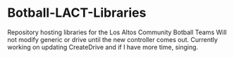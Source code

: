 # Botball-LACT-Libraries
Repository hosting libraries for the Los Altos Community Botball Teams
Will not modify generic or drive until the new controller comes out. Currently working on updating CreateDrive and if I have more time, singing. 
